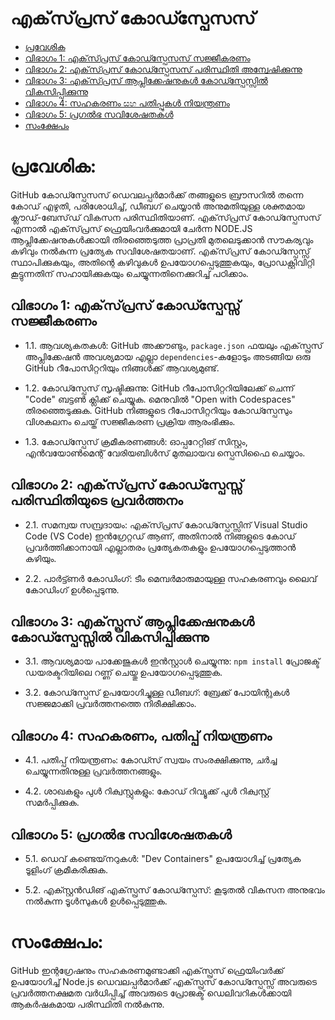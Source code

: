 # എക്‌സ്‌പ്രസ് കോഡ്സ്പേസസ്

- [പ്രവേശിക](#പ്രവേശിക)
- [വിഭാഗം 1: എക്‌സ്‌പ്രസ് കോഡ്സ്പേസസ് സജ്ജീകരണം](#section-1-setting-up-express-codespaces)
- [വിഭാഗം 2: എക്‌സ്‌പ്രസ് കോഡ്സ്പേസസ് പരിസ്ഥിതി അന്വേഷിക്കുന്നു](#section-2-exploring-the-express-codespaces-environment)
- [വിഭാഗം 3: എക്‌സ്‌പ്രസ് ആപ്ലിക്കേഷനുകൾ കോഡ്സ്പേസ്സിൽ വികസിപ്പിക്കുന്നു](#section-3-developing-express-applications-in-codespaces)
- [വിഭാഗം 4: സഹകരണം සහ പതിപ്പുകൾ നിയന്ത്രണം](#section-4-collaboration-and-version-control)
- [വിഭാഗം 5: പ്രഗൽഭ സവിശേഷതകൾ](#section-5-advanced-features-and-customizations)
- [സംക്ഷേപം](#conclusion)

# പ്രവേശിക:

GitHub കോഡ്സ്പേസസ് ഡെവലപ്പർമാർക്ക് തങ്ങളുടെ ബ്രൗസറിൽ തന്നെ കോഡ് എഴുതി, പരിശോധിച്ച്, ഡീബഗ് ചെയ്യാൻ അനുമതിയുള്ള ശക്തമായ ക്ലൗഡ്-ബേസ്‌ഡ് വികസന പരിസ്ഥിതിയാണ്. എക്‌സ്‌പ്രസ് കോഡ്സ്പേസസ് എന്നാൽ എക്‌സ്‌പ്രസ് ഫ്രെയിംവർക്കുമായി ചേർന്ന NODE.JS ആപ്ലിക്കേഷനുകൾക്കായി തിരഞ്ഞെടുത്ത പ്രാപ്രതി മുതലെടുക്കാൻ സൗകര്യവും കഴിവും നൽകുന്ന പ്രത്യേക സവിശേഷതയാണ്. എക്‌സ്‌പ്രസ് കോഡ്സ്പേസ്സ് സ്ഥാപിക്കുകയും, അതിന്റെ കഴിവുകൾ ഉപയോഗപ്പെടുത്തുകയും, പ്രോഡക്റ്റിവിറ്റി കൂട്ടുന്നതിന് സഹായിക്കുകയും ചെയ്യുന്നതിനെക്കുറിച്ച് പഠിക്കാം.

## വിഭാഗം 1: എക്‌സ്‌പ്രസ് കോഡ്സ്പേസ്സ് സജ്ജീകരണം

- 1.1. ആവശ്യകതകൾ:
GitHub അക്കൗണ്ടും, `package.json` ഫയലും എക്‌സ്പ്രസ് അപ്ലിക്കേഷൻ അവശ്യമായ എല്ലാ `dependencies`-കളോടും അടങ്ങിയ ഒരു GitHub റീപോസിറ്ററിയും നിങ്ങൾക്ക് ആവശ്യമുണ്ട്.

- 1.2. കോഡ്സ്പേസ് സൃഷ്ടിക്കുന്നു:
GitHub റീപോസിറ്ററിയിലേക്ക് ചെന്ന് "Code" ബട്ടൺ ക്ലിക്ക് ചെയ്യുക. മെനുവിൽ "Open with Codespaces" തിരഞ്ഞെടുക്കുക. GitHub നിങ്ങളുടെ റീപോസിറ്ററിയും കോഡ്സ്പേസും വിശകലനം ചെയ്ത് സജ്ജീകരണ പ്രക്രിയ ആരംഭിക്കും.

- 1.3. കോഡ്സ്പേസ് ക്രമീകരണങ്ങൾ:
ഓപ്പറേറ്റിങ് സിസ്റ്റം, എൻവയോൺമെന്റ് വേരിയബിൾസ് മുതലായവ സ്പെസിഫൈ ചെയ്യാം.

## വിഭാഗം 2: എക്‌സ്‌പ്രസ് കോഡ്സ്പേസ്സ് പരിസ്ഥിതിയുടെ പ്രവർത്തനം

- 2.1. സമന്വയ സമ്പ്രദായം:
എക്‌സ്‌പ്രസ് കോഡ്സ്പേസ്സിന് Visual Studio Code (VS Code) ഇൻഗ്രേറ്റഡ് ആണ്, അതിനാൽ നിങ്ങളുടെ കോഡ് പ്രവർത്തിക്കാനായി എല്ലാതരം പ്രത്യേകതകളും ഉപയോഗപ്പെടുത്താൻ കഴിയും.

- 2.2. പാർട്ട്ണർ കോഡിംഗ്:
ടീം മെമ്പർമാരുമായുള്ള സഹകരണവും ലൈവ് കോഡിംഗ് ഉൾപ്പെടുന്നു.

## വിഭാഗം 3: എക്‌സ്പ്രസ് ആപ്ലിക്കേഷനുകൾ കോഡ്സ്പേസ്സിൽ വികസിപ്പിക്കുന്നു

- 3.1. ആവശ്യമായ പാക്കേജുകൾ ഇൻസ്റ്റാൾ ചെയ്യുന്നു:
`npm install` പ്രോജക്ട് ഡയരക്ടറിയിലെ റണ്ണ് ചെയ്തു ഉപയോഗപ്പെടുത്തുക.

- 3.2. കോഡ്സ്പേസ് ഉപയോഗിച്ചുള്ള ഡീബഗ്:
ബ്രേക്ക് പോയിന്റുകൾ സജ്ജമാക്കി പ്രവർത്തനത്തെ നിരീക്ഷിക്കാം.

## വിഭാഗം 4: സഹകരണം, പതിപ്പ് നിയന്ത്രണം

- 4.1. പതിപ്പ് നിയന്ത്രണം:
കോഡ്സ് സ്വയം സംരക്ഷിക്കുന്നു, ചർച്ച ചെയ്യുന്നതിനുള്ള പ്രവർത്തനങ്ങളും. 

- 4.2. ശാഖകളും പുൾ റിക്വസ്റ്റുകളും:
കോഡ് റിവ്യൂക്ക് പുൾ റിക്വസ്റ്റ് സമർപ്പിക്കുക.

## വിഭാഗം 5: പ്രഗൽഭ സവിശേഷതകൾ

- 5.1. ഡെവ് കണ്ടെയ്‌നറുകൾ:
"Dev Containers" ഉപയോഗിച്ച് പ്രത്യേക ടൂളിംഗ് ക്രമീകരിക്കുക.

- 5.2. എക്സ്റ്റൻഡിങ് എക്‌സ്പ്രസ് കോഡ്സ്പേസ്:
കൂടുതൽ വികസന അനുഭവം നൽകുന്ന ടൂൾസുകൾ ഉൾപ്പെടുത്തുക.

# സംക്ഷേപം:

GitHub ഇന്റഗ്രേഷനും സഹകരണമുണ്ടാക്കി എക്‌സ്പ്രസ് ഫ്രെയിംവർക്ക് ഉപയോഗിച്ച് Node.js ഡെവലപ്പർമാർക്ക് എക്‌സ്പ്രസ് കോഡ്സ്പേസ്സ് അവരുടെ പ്രവർത്തനക്ഷമത വർധിപ്പിച്ച് അവരുടെ പ്രോജക്ട് ഡെലിവറികൾക്കായി ആകർഷകമായ പരിസ്ഥിതി നൽകുന്നു.
